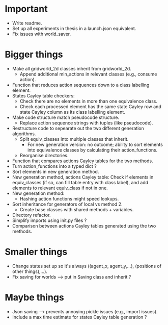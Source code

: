 # Important

- Write readme.
- Set up all experiments in thesis in a launch.json equivalent.
- Fix issues with world_saver.

# Bigger things

- Make all gridworld_2d classes inherit from gridworld_2d.
  - Append additional min_actions in relevant classes (e.g., consume action).
- Function that reduces action sequences down to a class labelling element.
- States Cayley table checkers:
  - Check there are no elements in more than one equivalence class.
  - Check each processed element has the same state Cayley row and state Cayley column as its class labelling element.
- Make code structure match pseudocode structure.
  - Replace action sequence strings with tuples (like pseudocode).
- Restructure code to sepearate out the two different generation algorithms.
  - Split equiv_classes into multiple classes that inherit.
    - For new generation version: no outcome; ability to sort elements into equivalence classes by calculating their action_functions.
  - Reorganise directories.
- Function that compares actions Cayley tables for the two methods.
- Turn action_functions into a typed dict ?
- Sort elements in new generation method.
- New generation method, actions Cayley table: Check if elements in equiv_classes (if so, can fill table entry with class label), and add elements to relevant equiv_class if not in one.
- New generation method:
  - Hashing action functions might speed lookups.
- Sort inheritance for generators of local vs method 2.
  - Create base classes with shared methods + variables.
- Directory refactor.
- Simplify imports using init.py files ?
- Comparison between actions Cayley tables generated using the two methods.

# Smaller things

- Change states set up so it's always ((agent_x, agent_y,...), (positions of other things),...).
- Fix saving for worlds --> put in Saving class and inherit ?

# Maybe things

- Json saving --> prevents annoying pickle issues (e.g., import issues).
- Include a max time estimate for states Cayley table generation ?
